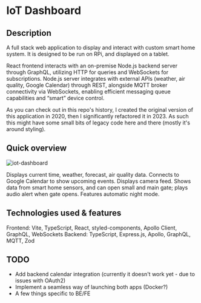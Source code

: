 # IoT Dashboard

## Description

A full stack web application to display and interact with custom smart home system. It is designed to be run on RPi, and displayed on a tablet.

React frontend interacts with an on-premise Node.js backend server through GraphQL, utilizing HTTP for queries and WebSockets for subscriptions. Node.js server integrates with external APIs (weather, air quality, Google Calendar) through REST, alongside MQTT broker connectivity via WebSockets, enabling efficient messaging queue capabilities and “smart” device control.

As you can check out in this repo's history, I created the original version of this application in 2020, then I significantly refactored it in 2023. As such this might have some small bits of legacy code here and there (mostly it's around styling).

## Quick overview

![iot-dashboard](https://github.com/szymonpulut/IoT-Dashboard/assets/1353480/6a3fdb7e-41e2-488f-8908-d2f401fb95cb)

Displays current time, weather, forecast, air quality data. Connects to Google Calendar to show upcoming events. Displays camera feed. Shows data from smart home sensors, and can open small and main gate; plays audio alert when gate opens. Features automatic night mode.

## Technologies used & features

Frontend: Vite, TypeScript, React, styled-components, Apollo Client, GraphQL, WebSockets
Backend: TypeScript, Express.js, Apollo, GraphQL, MQTT, Zod

## TODO

- Add backend calendar integration (currently it doesn't work yet - due to issues with OAuth2)
- Implement a seamless way of launching both apps (Docker?)
- A few things specific to BE/FE
